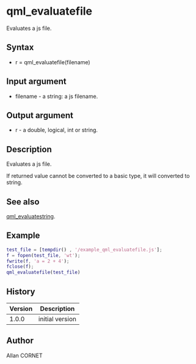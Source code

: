 

# qml_evaluatefile

Evaluates a js file.

## Syntax

- r = qml_evaluatefile(filename)

## Input argument

 - filename - a string: a js filename.

## Output argument

 - r - a double, logical, int or string.

## Description


  <p>Evaluates a js file.</p>
  <p>If returned value cannot be converted to a basic type, it will converted to string.</p>


## See also

[qml_evaluatestring](qml_evaluatestring.html).
## Example

```matlab
test_file = [tempdir() , '/example_qml_evaluatefile.js'];
f = fopen(test_file, 'wt');
fwrite(f, 'a = 2 + 4');
fclose(f);
qml_evaluatefile(test_file)
```

## History

|Version|Description|
|------|------|
|1.0.0|initial version|


## Author

Allan CORNET



